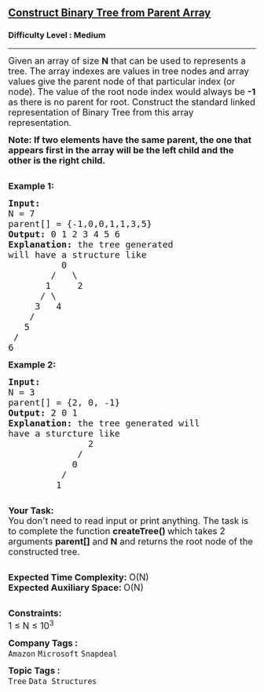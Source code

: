 <h2><a href="https://www.geeksforgeeks.org/problems/construct-binary-tree-from-parent-array/1?page=5&category=Tree&sortBy=difficulty">Construct Binary Tree from Parent Array</a></h2><h3>Difficulty Level : Medium</h3><hr><div class="problems_problem_content__Xm_eO"><p><span style="font-size:18px">Given an array of size <strong>N</strong> that can be used to&nbsp;represents a tree. The&nbsp;array indexes are values in tree nodes and array values give the parent node of that particular index (or node). The value of the root node index would always be <strong>-1</strong> as there is no parent for root. Construct the standard linked representation of Binary Tree from this array representation.</span></p>

<p><strong><span style="font-size:18px">Note: If two elements have the same parent, the one that appears first in the array will be the left child and the other is the right child.&nbsp;</span></strong></p>

<p><br>
<strong><span style="font-size:18px">Example 1:</span></strong></p>

<pre><strong><span style="font-size:18px">Input:
</span></strong><span style="font-size:18px">N = 7
parent[] = {-1,0,0,1,1,3,5}
<strong>Output: </strong>0 1 2 3 4 5 6<strong>
Explanation: </strong>the tree generated
will have a structure like 
&nbsp;       &nbsp; 0
&nbsp;&nbsp;&nbsp;&nbsp;&nbsp;&nbsp;  /&nbsp;&nbsp; \
&nbsp;&nbsp;&nbsp;&nbsp;&nbsp;  1&nbsp;&nbsp;&nbsp;&nbsp; 2
&nbsp;&nbsp;&nbsp;&nbsp;  / \
&nbsp;&nbsp;&nbsp;  3&nbsp;&nbsp; 4
&nbsp;&nbsp;  /
&nbsp;  5
 /
6</span></pre>

<p><strong><span style="font-size:18px">Example 2:</span></strong></p>

<pre><strong><span style="font-size:18px">Input:
</span></strong><span style="font-size:18px">N = 3
parent[] = {2, 0, -1}
<strong>Output: </strong>2 0 1<strong>
Explanation: </strong>the tree generated will
have a sturcture like
&nbsp; &nbsp; &nbsp; &nbsp;  &nbsp;&nbsp; &nbsp;  2
&nbsp; &nbsp; &nbsp; &nbsp; &nbsp; &nbsp;&nbsp; /&nbsp;&nbsp; 
&nbsp; &nbsp; &nbsp; &nbsp; &nbsp;  &nbsp;0&nbsp;  &nbsp;  
&nbsp; &nbsp; &nbsp; &nbsp; &nbsp; /&nbsp;&nbsp; 
&nbsp; &nbsp; &nbsp; &nbsp;  1   &nbsp; </span></pre>

<p><br>
<span style="font-size:18px"><strong>Your Task:</strong><br>
You don't need to read input or print anything.&nbsp;The task is to complete the function <strong>createTree()&nbsp;</strong>which takes 2 arguments&nbsp;<strong>parent[]</strong>&nbsp;and <strong>N</strong>&nbsp;and returns the root node of the constructed tree.</span></p>

<p><br>
<span style="font-size:18px"><strong>Expected Time Complexity:&nbsp;</strong>O(N)<br>
<strong>Expected Auxiliary Space:&nbsp;</strong>O(N)</span></p>

<p><br>
<span style="font-size:18px"><strong>Constraints:</strong><br>
1 ≤ N ≤ 10<sup>3</sup></span></p>
</div><p><span style=font-size:18px><strong>Company Tags : </strong><br><code>Amazon</code>&nbsp;<code>Microsoft</code>&nbsp;<code>Snapdeal</code>&nbsp;<br><p><span style=font-size:18px><strong>Topic Tags : </strong><br><code>Tree</code>&nbsp;<code>Data Structures</code>&nbsp;